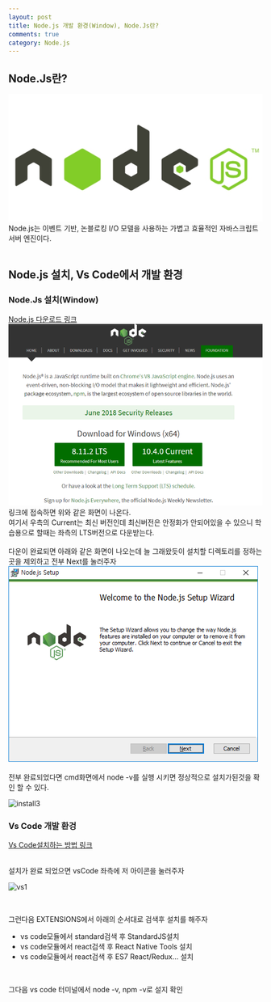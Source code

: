 ```yaml
---
layout: post
title: Node.js 개발 환경(Window), Node.Js란?
comments: true
category: Node.js
---
```


## Node.Js란?
![node](../images/node/nodejs.jpg)
<br>
Node.js는 이벤트 기반, 논블로킹 I/O 모델을 사용하는 가볍고 효율적인 자바스크립트 서버 엔진이다.<br>
<br>




## Node.js 설치, Vs Code에서 개발 환경

### Node.Js 설치(Window)
[Node.js 다운로드 링크](https://nodejs.org/en/)
![install](../images/node/install1.png)
링크에 접속하면 위와 같은 화면이 나온다.
<br>여기서 우측의 Current는 최신 버전인데 최신버전은 안정화가 안되어있을 수 있으니 학습용으로 할때는 좌측의 LTS버전으로 다운받는다.<br>
<br>
다운이 완료되면 아래와 같은 화면이 나오는데 늘 그래왔듯이 설치할 디렉토리를 정하는곳을 제외하고 전부 Next를 눌러주자<br>
![install2](../images/node/install2.png)
<br>
<br>
전부 완료되었다면 cmd화면에서 node -v를 실행 시키면 정상적으로 설치가된것을 확인 할 수 있다.<br>

![install3](https://user-images.githubusercontent.com/47367509/71740859-b6847300-2ea0-11ea-874c-3c513e8fe90b.PNG)



### Vs Code 개발 환겅

[Vs Code설치하는 방법 링크](https://webnautes.tistory.com/1197)

<br>
설치가 완료 되었으면 vsCode 좌측에 저 아이콘을 눌러주자 <br>

![vs1](https://user-images.githubusercontent.com/47367509/71740894-cdc36080-2ea0-11ea-98f2-6ecfb85e63b9.PNG)

<br>
 
 그런다음 EXTENSIONS에서 아래의 순서대로 검색후 설치를 해주자
* vs code모듈에서 standard검색 후 StandardJS설치
* vs code모듈에서 react검색 후 React Native Tools 설치
* vs code모듈에서 react검색 후 ES7 React/Redux... 설치
<br>

그다음  vs code 터미널에서 node -v, npm -v로 설지 확인 
